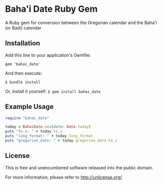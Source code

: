 Baha'i Date Ruby Gem
====================
A Ruby gem for conversion between the Gregorian calendar and the Baha'i (or Badi) calendar


Installation
------------
Add this line to your application's Gemfile:

`gem 'bahai_date'`

And then execute:

`$ bundle install`

Or, install it yourself:
`$ gem install bahai_date`

Example Usage
-----
```ruby
require "bahai_date"

today = BahaiDate.new(date: Date.today)
puts "to_s: " + today.to_s
puts "long_format: " + today.long_format
puts "gregorian_date: " + today.gregorian_date.to_s
```

License
-------
This is free and unencumbered software released into the public domain.

For more information, please refer to <http://unlicense.org/>

